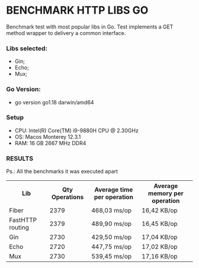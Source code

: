 # BENCHMARK HTTP LIBS GO
Benchmark test with most popular libs in Go. Test implements a GET method wrapper to delivery a common interface.

### Libs selected:
- Gin;
- Echo;
- Mux;

### Go Version:
- go version go1.18 darwin/amd64

### Setup
- CPU: Intel(R) Core(TM) i9-9880H CPU @ 2.30GHz
- OS: Macos Monterey 12.3.1
- RAM: 16 GB 2667 MHz DDR4

### RESULTS
Ps.: All the benchmarks it was executed apart
<table>
    <tr>
        <th>Lib</th>
        <th>Qty Operations</th>
        <th>Average time per operation</th>
        <th>Average memory per operation</th>
    </tr>
    <tr>
        <td>Fiber</td>
        <td>2379</td>
        <td>468,03 ms/op</td>
        <td>16,42 KB/op</td>
    </tr>
    <tr>
        <td>FastHTTP routing</td>
        <td>2379</td>
        <td>489,90 ms/op</td>
        <td>16,45 KB/op</td>
    </tr>
    <tr>
        <td>Gin</td>
        <td>2730</td>
        <td>429,50 ms/op</td>
        <td>17,04 KB/op</td>
    </tr>
    <tr>
        <td>Echo</td>
        <td>2720</td>
        <td>447,75 ms/op</td>
        <td>17,02 KB/op</td>
    </tr>
    <tr>
        <td>Mux</td>
        <td>2730</td>
        <td>539,45 ms/op</td>
        <td>17,16 KB/op</td>
    </tr>
</table>
